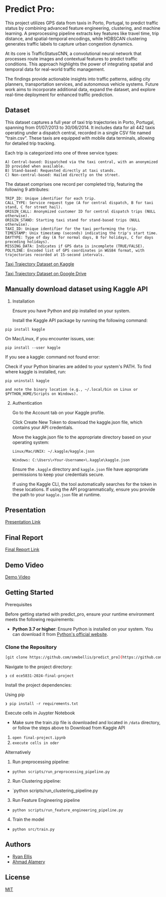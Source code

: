 
# Predict Pro: 

This project utilizes GPS data from taxis in Porto, Portugal, to predict traffic status by combining advanced feature engineering, clustering, and machine learning. A preprocessing pipeline extracts key features like travel time, trip distance, and spatial-temporal encodings, while HDBSCAN clustering generates traffic labels to capture urban congestion dynamics.

At its core is TrafficStatusCNN, a convolutional neural network that processes route images and contextual features to predict traffic conditions. This approach highlights the power of integrating spatial and temporal data for real-world traffic management.

The findings provide actionable insights into traffic patterns, aiding city planners, transportation services, and autonomous vehicle systems. Future work aims to incorporate additional data, expand the dataset, and explore real-time deployment for enhanced traffic prediction.

## Dataset

This dataset captures a full year of taxi trip trajectories in Porto, Portugal, spanning from 01/07/2013 to 30/06/2014. It includes data for all 442 taxis operating under a dispatch central, recorded in a single CSV file named "train.csv". These taxis are equipped with mobile data terminals, allowing for detailed trip tracking.

Each trip is categorized into one of three service types:

    A) Central-based: Dispatched via the taxi central, with an anonymized ID provided when available.
    B) Stand-based: Requested directly at taxi stands.
    C) Non-central-based: Hailed directly on the street.

The dataset comprises one record per completed trip, featuring the following 9 attributes:

    TRIP_ID: Unique identifier for each trip.
    CALL_TYPE: Service request type (A for central dispatch, B for taxi stand, C for street hail).
    ORIGIN_CALL: Anonymized customer ID for central dispatch trips (NULL otherwise).
    ORIGIN_STAND: Starting taxi stand for stand-based trips (NULL otherwise).
    TAXI_ID: Unique identifier for the taxi performing the trip.
    TIMESTAMP: Unix timestamp (seconds) indicating the trip's start time.
    DAYTYPE: Type of day (A for normal days, B for holidays, C for days preceding holidays).
    MISSING_DATA: Indicates if GPS data is incomplete (TRUE/FALSE).
    POLYLINE: Encoded list of GPS coordinates in WGS84 format, with trajectories recorded at 15-second intervals.

[Taxi Trajectory Dataset on Kaggle](https://www.kaggle.com/datasets/crailtap/taxi-trajectory)

[Taxi Trajectory Dataset on Google Drive](https://drive.google.com/file/d/1rmJuNl6tenjid_Kp9roIKP176JKTYSvj/view?usp=drive_link)

## Manually download dataset using Kaggle API

 1. Installation

    Ensure you have Python and pip installed on your system.

    Install the Kaggle API package by running the following command:

`pip install kaggle`

On Mac/Linux, if you encounter issues, use:

`pip install --user kaggle`

If you see a kaggle: command not found error:

Check if your Python binaries are added to your system's PATH.
To find where kaggle is installed, run:

    pip uninstall kaggle 
    
    and note the binary location (e.g., ~/.local/bin on Linux or $PYTHON_HOME/Scripts on Windows).

2. Authentication

    Go to the Account tab on your Kaggle profile.

    Click Create New Token to download the kaggle.json file, which contains your API credentials.

    Move the kaggle.json file to the appropriate directory based on your operating system:

    `Linux/Mac/UNIX: ~/.kaggle/kaggle.json`

    `Windows: C:\Users\<Your-Username>\.kaggle\kaggle.json`

    Ensure the `.kaggle` directory and `kaggle.json` file have appropriate permissions to keep your credentials secure.

    If using the Kaggle CLI, the tool automatically searches for the token in these locations.
    If using the API programmatically, ensure you provide the path to your `kaggle.json` file at runtime.
## Presentation

[Presentation Link](https://google.com)
## Final Report

[Final Report Link](https://drive.google.com/file/d/1XSEGkLgptA1-eePTCwSZxg2GHmGxwIjz/view?usp=drive_link)
## Demo Video

[Demo Video](https://youtu.be/cffwHUfAOmo)

## Getting Started

Prerequisites

Before getting started with predict_pro, ensure your runtime environment meets the following requirements:

- **Python 3.7 or higher**: Ensure Python is installed on your system. You can download it from [Python's official website](https://www.python.org/downloads/).

### Clone the Repository

```bash
[git clone https://github.com/smebellis/predict_pro](https://github.com/smebellis/ece5831-2024-final-project.git)

```

Navigate to the project directory:

`❯ cd ece5831-2024-final-project`

Install the project dependencies:

Using pip  

`❯ pip install -r requirements.txt`

Execute cells in Juypter Notebook
- Make sure the train.zip file is downloaded and located in `/data` directory, or follow the steps above to Download from Kaggle API
1. `open final-project.ipynb`
2. `execute cells in oder`

Alternatively 
1. Run preprocessing pipeline:
- `python scripts/run_preprocessing_pipeline.py`
2. Run Clustering pipeline:
- `python scripts/run_clustering_pipeline.py
3. Run Feature Engineering pipeline
- `python scripts/run_feature_engineering_pipeline.py`
4. Train the model
- `python src/train.py`



## Authors

- [Ryan Ellis](https://github.com/smebellis)
- [Ahmad Alamery](https://github.com/ahalamer)


## License

[MIT](https://choosealicense.com/licenses/mit/)

